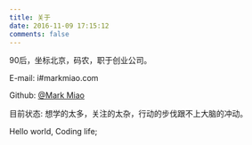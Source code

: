 ```yaml
---
title: 关于
date: 2016-11-09 17:15:12
comments: false
---
```




90后，坐标北京，码农，职于创业公司。

E-mail: i#markmiao.com

Github: [@Mark Miao](https://github.com/mxdios)

目前状态: 想学的太多，关注的太杂，行动的步伐跟不上大脑的冲动。

Hello world, Coding life;

